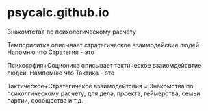 # psycalc.github.io
Знакомтства по психологическому расчету

Темпориситка описывает стратегическое взаимодейсвие людей. Напомню что Стратегия - это

Психософия+Соционика описывает тактическое взаиомдейсвтие людей. Нампомню что Тактика - это

Тактическое+Стратегичекое взаимодейтсвия = Знакомства по психолгическому расчету, для дела, проекта, геймерства, семьи партии, сообщества и т.д.
